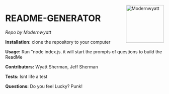 
<a href="https://github.com/Modernwyatt" style="float:right"><img src="https://avatars3.githubusercontent.com/u/60499726?v=4" alt="Modernwyatt" title="Modernwyatt" width="120" height="120"></a>

# README-GENERATOR

_Repo by Modernwyatt_

__Installation:__
clone the repository to your computer

__Usage:__
Run "node index.js. it will start the prompts of questions to build the ReadMe

__Contributors:__
Wyatt Sherman, Jeff Sherman

__Tests:__
Isnt life a test 

__Questions:__
Do you feel Lucky? Punk!
